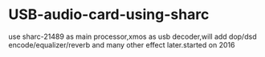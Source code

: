 # USB-audio-card-using-sharc
use sharc-21489 as main processor,xmos as usb decoder,will add dop/dsd encode/equalizer/reverb and many other effect later.started on 2016
